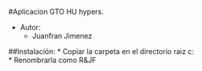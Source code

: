 #Aplicacion GTO HU hypers.
* Autor:
    * Juanfran Jimenez

##Instalación:
	* Copiar la carpeta en el directorio raiz c:\
	* Renombrarla como R&JF
